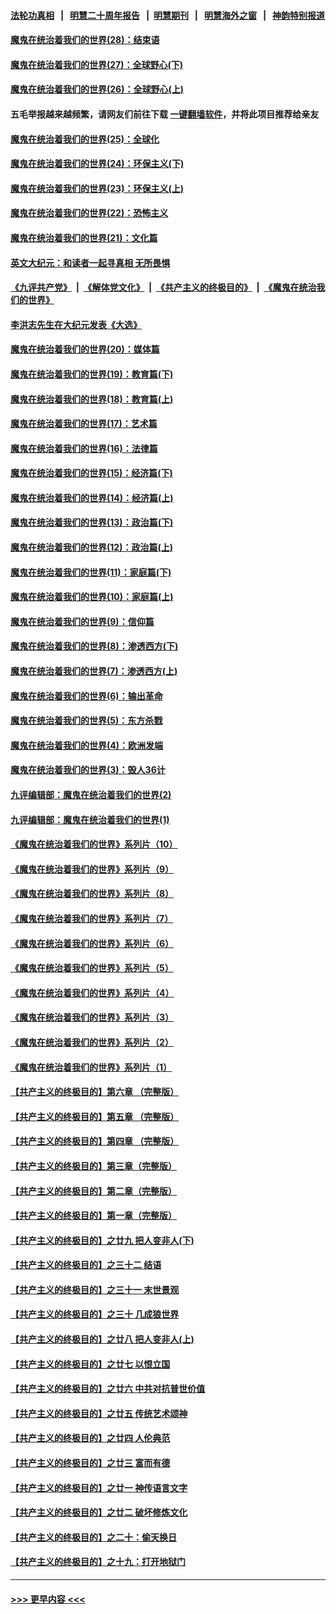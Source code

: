 #### [法轮功真相](https://github.com/gfw-breaker/truth/blob/master/README.md?t=0) &nbsp;&nbsp;|&nbsp;&nbsp; [明慧二十周年报告](https://github.com/gfw-breaker/mh-reports/blob/master/README.md?t=0) &nbsp;&nbsp;|&nbsp;&nbsp;[明慧期刊](https://github.com/gfw-breaker/mh-qikan) &nbsp;&nbsp;|&nbsp;&nbsp; [明慧海外之窗](https://github.com/gfw-breaker/mh-news/blob/master/README.md?t=0) &nbsp;&nbsp;|&nbsp;&nbsp; [神韵特别报道](https://github.com/gfw-breaker/mh-news/blob/master/shenyun.md?t=0)
#### [魔鬼在统治着我们的世界(28)：结束语](../pages/nsc422/n10936246.md?t=07091402) 
#### [魔鬼在统治着我们的世界(27)：全球野心(下)](../pages/nsc422/n10928319.md?t=07091402) 
#### [魔鬼在统治着我们的世界(26)：全球野心(上)](../pages/nsc422/n10900318.md?t=07091402) 
#### 五毛举报越来越频繁，请网友们前往下载 [一键翻墙软件](https://github.com/gfw-breaker/ssr-accounts)，并将此项目推荐给亲友
#### [魔鬼在统治着我们的世界(25)：全球化](../pages/nsc422/n10788205.md?t=07091402) 
#### [魔鬼在统治着我们的世界(24)：环保主义(下)](../pages/nsc422/n10695307.md?t=07091402) 
#### [魔鬼在统治着我们的世界(23)：环保主义(上)](../pages/nsc422/n10688613.md?t=07091402) 
#### [魔鬼在统治着我们的世界(22)：恐怖主义](../pages/nsc422/n10614727.md?t=07091402) 
#### [魔鬼在统治着我们的世界(21)：文化篇](../pages/nsc422/n10597706.md?t=07091402) 
#### [英文大纪元：和读者一起寻真相 无所畏惧](../pages/nsc422/n12542027.md?t=07091402) 
#### [《九评共产党》](https://github.com/begood0513/9ping.md/blob/master/README.md) &nbsp;|&nbsp; [《解体党文化》](../../../../jtdwh.md/blob/master/README.md)  &nbsp;|&nbsp; [《共产主义的终极目的》](../../../../gczydzjmd.md/blob/master/README.md) &nbsp;|&nbsp; [《魔鬼在统治我们的世界》](../../../../mgztzwmdsj.md/blob/master/README.md) 
#### [李洪志先生在大纪元发表《大选》](../pages/nsc422/n12534746.md?t=07091402) 
#### [魔鬼在统治着我们的世界(20)：媒体篇](../pages/nsc422/n10586579.md?t=07091402) 
#### [魔鬼在统治着我们的世界(19)：教育篇(下)](../pages/nsc422/n10564808.md?t=07091402) 
#### [魔鬼在统治着我们的世界(18)：教育篇(上)](../pages/nsc422/n10526970.md?t=07091402) 
#### [魔鬼在统治着我们的世界(17)：艺术篇](../pages/nsc422/n10499093.md?t=07091402) 
#### [魔鬼在统治着我们的世界(16)：法律篇](../pages/nsc422/n10485969.md?t=07091402) 
#### [魔鬼在统治着我们的世界(15)：经济篇(下)](../pages/nsc422/n10469975.md?t=07091402) 
#### [魔鬼在统治着我们的世界(14)：经济篇(上)](../pages/nsc422/n10457370.md?t=07091402) 
#### [魔鬼在统治着我们的世界(13)：政治篇(下)](../pages/nsc422/n10448270.md?t=07091402) 
#### [魔鬼在统治着我们的世界(12)：政治篇(上)](../pages/nsc422/n10444576.md?t=07091402) 
#### [魔鬼在统治着我们的世界(11)：家庭篇(下)](../pages/nsc422/n10440961.md?t=07091402) 
#### [魔鬼在统治着我们的世界(10)：家庭篇(上)](../pages/nsc422/n10435448.md?t=07091402) 
#### [魔鬼在统治着我们的世界(9)：信仰篇](../pages/nsc422/n10432159.md?t=07091402) 
#### [魔鬼在统治着我们的世界(8)：渗透西方(下)](../pages/nsc422/n10429603.md?t=07091402) 
#### [魔鬼在统治着我们的世界(7)：渗透西方(上)](../pages/nsc422/n10426013.md?t=07091402) 
#### [魔鬼在统治着我们的世界(6)：输出革命](../pages/nsc422/n10421536.md?t=07091402) 
#### [魔鬼在统治着我们的世界(5)：东方杀戮](../pages/nsc422/n10417707.md?t=07091402) 
#### [魔鬼在统治着我们的世界(4)：欧洲发端](../pages/nsc422/n10414890.md?t=07091402) 
#### [魔鬼在统治着我们的世界(3)：毁人36计](../pages/nsc422/n10411583.md?t=07091402) 
#### [九评编辑部：魔鬼在统治着我们的世界(2)](../pages/nsc422/n10410036.md?t=07091402) 
#### [九评编辑部：魔鬼在统治着我们的世界(1)](../pages/nsc422/n10406825.md?t=07091402) 
#### [《魔鬼在统治着我们的世界》系列片（10）](../pages/nsc422/n12292670.md?t=07091402) 
#### [《魔鬼在统治着我们的世界》系列片（9）](../pages/nsc422/n12290859.md?t=07091402) 
#### [《魔鬼在统治着我们的世界》系列片（8）](../pages/nsc422/n12287445.md?t=07091402) 
#### [《魔鬼在统治着我们的世界》系列片（7）](../pages/nsc422/n12283425.md?t=07091402) 
#### [《魔鬼在统治着我们的世界》系列片（6）](../pages/nsc422/n12282314.md?t=07091402) 
#### [《魔鬼在统治着我们的世界》系列片（5）](../pages/nsc422/n12281419.md?t=07091402) 
#### [《魔鬼在统治着我们的世界》系列片（4）](../pages/nsc422/n12274024.md?t=07091402) 
#### [《魔鬼在统治着我们的世界》系列片（3）](../pages/nsc422/n12271322.md?t=07091402) 
#### [《魔鬼在统治着我们的世界》系列片（2）](../pages/nsc422/n12269049.md?t=07091402) 
#### [《魔鬼在统治着我们的世界》系列片（1）](../pages/nsc422/n12267575.md?t=07091402) 
#### [【共产主义的终极目的】第六章 （完整版）](../pages/nsc422/n11428913.md?t=07091402) 
#### [【共产主义的终极目的】第五章 （完整版）](../pages/nsc422/n11428912.md?t=07091402) 
#### [【共产主义的终极目的】第四章 （完整版）](../pages/nsc422/n11428907.md?t=07091402) 
#### [【共产主义的终极目的】第三章（完整版）](../pages/nsc422/n11428848.md?t=07091402) 
#### [【共产主义的终极目的】第二章（完整版）](../pages/nsc422/n11428831.md?t=07091402) 
#### [【共产主义的终极目的】第一章（完整版）](../pages/nsc422/n11417651.md?t=07091402) 
#### [【共产主义的终极目的】之廿九 把人变非人(下)](../pages/nsc422/n11344140.md?t=07091402) 
#### [【共产主义的终极目的】之三十二 结语](../pages/nsc422/n11360535.md?t=07091402) 
#### [【共产主义的终极目的】之三十一 末世景观](../pages/nsc422/n11351129.md?t=07091402) 
#### [【共产主义的终极目的】之三十 几成狼世界](../pages/nsc422/n11348280.md?t=07091402) 
#### [【共产主义的终极目的】之廿八 把人变非人(上)](../pages/nsc422/n11340492.md?t=07091402) 
#### [【共产主义的终极目的】之廿七 以恨立国](../pages/nsc422/n11336944.md?t=07091402) 
#### [【共产主义的终极目的】之廿六 中共对抗普世价值](../pages/nsc422/n11324785.md?t=07091402) 
#### [【共产主义的终极目的】之廿五 传统艺术颂神](../pages/nsc422/n11296396.md?t=07091402) 
#### [【共产主义的终极目的】之廿四 人伦典范](../pages/nsc422/n11296397.md?t=07091402) 
#### [【共产主义的终极目的】之廿三 富而有德](../pages/nsc422/n11283598.md?t=07091402) 
#### [【共产主义的终极目的】之廿一 神传语言文字](../pages/nsc422/n11263265.md?t=07091402) 
#### [【共产主义的终极目的】之廿二 破坏修炼文化](../pages/nsc422/n11245728.md?t=07091402) 
#### [【共产主义的终极目的】之二十：偷天换日](../pages/nsc422/n11238846.md?t=07091402) 
#### [【共产主义的终极目的】之十九：打开地狱门](../pages/nsc422/n11206376.md?t=07091402) 

----
#### [ >>> 更早内容 <<< ](../indexes/nsc422-earlier.md)
